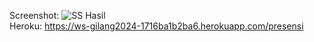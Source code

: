 Screenshot: ![SS Hasil](../../../../../Assets/img/ss-w6-result.png)
<br>
Heroku: https://ws-gilang2024-1716ba1b2ba6.herokuapp.com/presensi